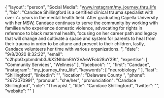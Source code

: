 {
  "layout": "person",
  "Social Media": "www.instagram/my_journey_thru_life ",
  "bio": "Candace Shillingford is a certified clinical trauma specialist with over 7+ years in the mental health field. After graduating Capella University with her MSW, Candace continues to serve the community by working with families who experience domestic violence, advocating for rights in reference to black maternal health, focusing on her career path and legacy that will change and cultivate a space and system for parents to heal from their trauma in order to be attune and present to their children, lastly, Candace volunteers her time with various organizations. ",
  "date": "9/8/2020 8:32:22",
  "email": "c2hpbGxpbmdmb3JkX2NhbmRhY2VAeWFob28uY29t",
  "expertise": [
    "Community Services",
    "Wellness"
  ],
  "facebook": "",
  "first": "Candace",
  "instagram": "my_journey_thru_life",
  "keywords": [
    "neurobiology "
  ],
  "last": "Shillingford",
  "linkedin": "",
  "location": "Delaware County ",
  "phone": "2673070991",
  "pronoun": "she/her",
  "pronunciation": "Candace Shillingford",
  "role": "Therapist ",
  "title": "Candace Shillingford",
  "twitter": "",
  "website": ""
}
